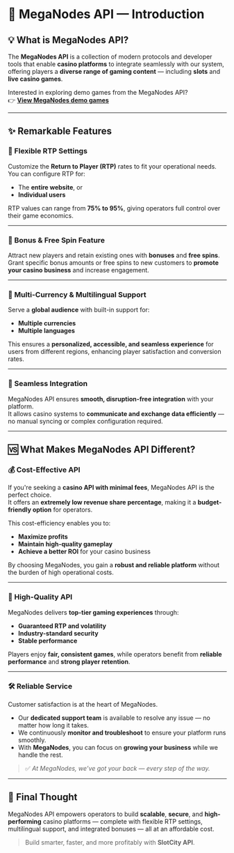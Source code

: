 # 🎰 MegaNodes API — Introduction

## 💡 What is MegaNodes API?

The **MegaNodes API** is a collection of modern protocols and developer tools that enable **casino platforms** to integrate seamlessly with our system, offering players a **diverse range of gaming content** — including **slots** and **live casino games**.

Interested in exploring demo games from the MegaNodes API?  
👉 [**View MegaNodes demo games**](https://scorpioplay.com/slots-api)  

---

## ✨ Remarkable Features

### 🎯 Flexible RTP Settings
Customize the **Return to Player (RTP)** rates to fit your operational needs.  
You can configure RTP for:
- The **entire website**, or  
- **Individual users**  

RTP values can range from **75% to 95%**, giving operators full control over their game economics.

---

### 🎁 Bonus & Free Spin Feature
Attract new players and retain existing ones with **bonuses** and **free spins**.  
Grant specific bonus amounts or free spins to new customers to **promote your casino business** and increase engagement.

---

### 💱 Multi-Currency & Multilingual Support
Serve a **global audience** with built-in support for:
- **Multiple currencies**
- **Multiple languages**

This ensures a **personalized, accessible, and seamless experience** for users from different regions, enhancing player satisfaction and conversion rates.

---

### 🔗 Seamless Integration
MegaNodes API ensures **smooth, disruption-free integration** with your platform.  
It allows casino systems to **communicate and exchange data efficiently** — no manual syncing or complex configuration required.

---

## 🆚 What Makes MegaNodes API Different?

### 💰 Cost-Effective API
If you're seeking a **casino API with minimal fees**, MegaNodes API is the perfect choice.  
It offers an **extremely low revenue share percentage**, making it a **budget-friendly option** for operators.  

This cost-efficiency enables you to:
- **Maximize profits**
- **Maintain high-quality gameplay**
- **Achieve a better ROI** for your casino business

By choosing MegaNodes, you gain a **robust and reliable platform** without the burden of high operational costs.

---

### 🧩 High-Quality API
MegaNodes delivers **top-tier gaming experiences** through:
- **Guaranteed RTP and volatility**  
- **Industry-standard security**  
- **Stable performance**  

Players enjoy **fair, consistent games**, while operators benefit from **reliable performance** and **strong player retention**.

---

### 🛠️ Reliable Service
Customer satisfaction is at the heart of MegaNodes.

- Our **dedicated support team** is available to resolve any issue — no matter how long it takes.  
- We continuously **monitor and troubleshoot** to ensure your platform runs smoothly.  
- With **MegaNodes**, you can focus on **growing your business** while we handle the rest.  

> ✅ *At MegaNodes, we’ve got your back — every step of the way.*

---

## 🧠 Final Thought

MegaNodes API empowers operators to build **scalable**, **secure**, and **high-performing** casino platforms — complete with flexible RTP settings, multilingual support, and integrated bonuses — all at an affordable cost.

> Build smarter, faster, and more profitably with **SlotCity API**.


